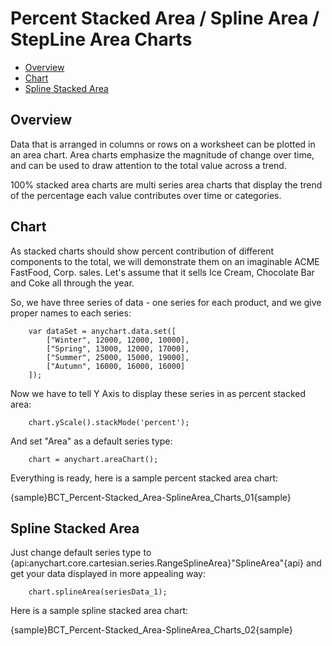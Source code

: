 # Percent Stacked Area / Spline Area / StepLine Area Charts

 * [Overview](#overview)
 * [Chart](#chart)
 * [Spline Stacked Area](#spline_stacked_area)
<!-- * [Adding "%" to axis labels](#percent)-->

## Overview
Data that is arranged in columns or rows on a worksheet can be plotted in an area chart. Area charts emphasize the magnitude of change over time, and can be used to draw attention to the total value across a trend.
  
  
100% stacked area charts are multi series area charts that display the trend of the percentage each value contributes over time or categories.

## Chart

As stacked charts should show percent contribution of different components to the total, we will demonstrate them on an imaginable ACME FastFood, Corp. sales. Let's assume that it sells Ice Cream, Chocolate Bar and Coke all through the year.

So, we have three series of data - one series for each product, and we give proper names to each series:

```
    var dataSet = anychart.data.set([
        ["Winter", 12000, 12000, 10000],  
        ["Spring", 13000, 12000, 17000],  
        ["Summer", 25000, 15000, 19000],  
        ["Autumn", 16000, 16000, 16000]   
    ]);
```

Now we have to tell Y Axis to display these series in as percent stacked area:

```
    chart.yScale().stackMode('percent');
```

And set "Area" as a default series type:

```
    chart = anychart.areaChart();
```

Everything is ready, here is a sample percent stacked area chart:

{sample}BCT_Percent-Stacked\_Area-SplineArea\_Charts\_01{sample}

## Spline Stacked Area

Just change default series type to {api:anychart.core.cartesian.series.RangeSplineArea}"SplineArea"{api} and get your data displayed in more appealing way:

```
    chart.splineArea(seriesData_1);
```

<!--Also, let's add area tooltips and make them more informative, to that we will change their format:

XML Syntax
XML Code
Plain code
01
<area_series>
02
  <tooltip_settings enabled="true">
03
    <format><![CDATA[{%SeriesName} - {%Value}$ - {%YPercentOfCategory}{numDecimals:2}%]]></format>
04
  </tooltip_settings>
05
</area_series>-->
Here is a sample spline stacked area chart:

{sample}BCT_Percent-Stacked\_Area-SplineArea\_Charts\_02{sample}
<!--
<a name="percent"/>
## Adding "%" to axis labels

If you want to add percent symbol to axis labels - format the axis labels in the following way:

XML Syntax
XML Code
Plain code
01
<axes>
02
  <y_axis>
03
    <labels align="inside">
04
      <format><![CDATA[{%Value}%]]></format>
05
    </labels>
06
    <scale mode="PercentStacked" maximum="100" />
07
  </y_axis>
08
</axes>
Here is a sample stacked area chart with "%" labels, and notice align="inside" in <labels> node - this is an attribute that aligns labels.

Live Sample:  Sample Percent Stacked Area Chart Percent Labels

Current Page Online URL: Percent Stacked Line/Spline/StepLine Chart
-->
